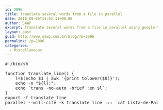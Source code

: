 ```yaml
---
id: 2096
title: Translate several words from a file in parallel
date: 2016-09-06T11:03:11+00:00
author: SAWP
excerpt: Translate several words from a file in parallel using google-translator-cli in BASH.
layout: post
guid: http://www.sawp.com.br/blog/?p=2096
permalink: /p=2096
categories:
  - Miscellaneous
---
```

<pre>#!/bin/sh

function translate_line() {
    l=$(echo $1 | awk '{print tolower($0)}');
    echo -n "${l}:"; 
    echo `trans -no-auto -brief :en $l`;
} 
export -f translate_line
parallel --will-cite -k translate_line ::: `cat Lista-de-Palavras.txt`
</pre>
